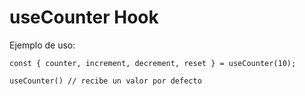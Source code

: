 # useCounter Hook

Ejemplo de uso:
```
const { counter, increment, decrement, reset } = useCounter(10);
```
```
useCounter() // recibe un valor por defecto
```